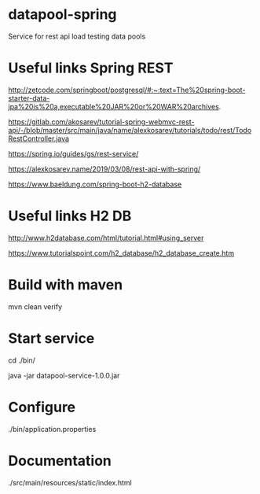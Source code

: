 # datapool-spring
Service for rest api load testing data pools

# Useful links Spring REST

http://zetcode.com/springboot/postgresql/#:~:text=The%20spring-boot-starter-data-jpa%20is%20a,executable%20JAR%20or%20WAR%20archives.

https://gitlab.com/akosarev/tutorial-spring-webmvc-rest-api/-/blob/master/src/main/java/name/alexkosarev/tutorials/todo/rest/TodoRestController.java

https://spring.io/guides/gs/rest-service/

https://alexkosarev.name/2019/03/08/rest-api-with-spring/

https://www.baeldung.com/spring-boot-h2-database

# Useful links H2 DB

http://www.h2database.com/html/tutorial.html#using_server

https://www.tutorialspoint.com/h2_database/h2_database_create.htm

# Build with maven

mvn clean verify

# Start service

cd ./bin/

java -jar datapool-service-1.0.0.jar

# Configure

./bin/application.properties

# Documentation

./src/main/resources/static/index.html